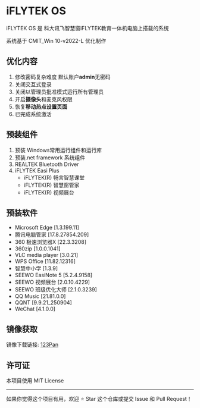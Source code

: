 # iFLYTEK OS

iFLYTEK OS 是 科大讯飞智慧窗iFLYTEK教育一体机电脑上搭载的系统

系统基于 CMIT_Win 10-v2022-L 优化制作

## 优化内容
1. 修改密码复杂难度 默认账户**admin**无密码
2. 关闭交互式登录
3. 关闭以管理员批准模式运行所有管理员
4. 开启**摄像头**和麦克风权限
5. 恢复**移动热点设置页面**
6. 已完成系统激活

## 预装组件
1. 预装 Windows常用运行组件和运行库
2. 预装.net framework 系统组件
3. REALTEK Bluetooth Driver
4. iFLYTEK Easi Plus
   - iFLYTEK(R) 畅言智慧课堂
   - iFLYTEK(R) 智慧窗管家
   - iFLYTEK(R) 视频展台

## 预装软件
- Microsoft Edge [1.3.199.11]
- 腾讯电脑管家 [17.8.27854.209]
- 360 极速浏览器X [22.3.3208]
- 360zip [1.0.0.1041]
- VLC media player [3.0.21]
- WPS Office [11.82.12316]
- 智慧中小学 [1.3.9]
- SEEWO EasiNote 5 [5.2.4.9158]
- SEEWO 视频展台 [2.0.10.4229]
- SEEWO 班级优化大师 [2.1.0.3239]
- QQ Music [21.81.0.0]
- QQNT [9.9.21_250904]
- WeChat [4.1.0.0]

## 镜像获取
镜像下载链接:
[123Pan](https://URL)

## 许可证

本项目使用 MIT License

---
如果你觉得这个项目有用，欢迎 ⭐ Star 这个仓库或提交 Issue 和 Pull Request！


